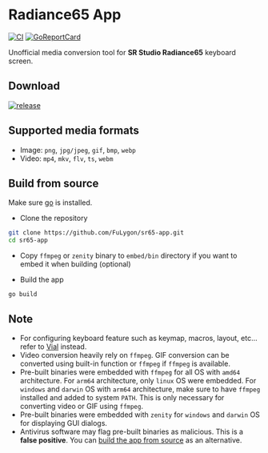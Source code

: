 # Radiance65 App

[![CI](https://github.com/FuLygon/sr65-app/actions/workflows/ci.yaml/badge.svg?branch=main)](https://github.com/FuLygon/sr65-app/actions/workflows/ci.yaml)
[![GoReportCard](https://goreportcard.com/badge/github.com/FuLygon/sr65-app)](https://goreportcard.com/report/github.com/FuLygon/sr65-app)

Unofficial media conversion tool for **SR Studio Radiance65** keyboard screen.

## Download

[![release](https://img.shields.io/github/release/FuLygon/sr65-app.svg?style=flat)](https://github.com/FuLygon/sr65-app/releases)

## Supported media formats
- Image: `png`, `jpg/jpeg`, `gif`, `bmp`, `webp`
- Video: `mp4`, `mkv`, `flv`, `ts`, `webm`

## Build from source
Make sure [go](https://go.dev) is installed.

- Clone the repository
```bash
git clone https://github.com/FuLygon/sr65-app.git
cd sr65-app
```

- Copy `ffmpeg` or `zenity` binary to `embed/bin` directory if you want to embed it when building (optional)

- Build the app
```shell
go build
```

## Note
- For configuring keyboard feature such as keymap, macros, layout, etc... refer to [Vial](https://get.vial.today) instead.
- Video conversion heavily rely on `ffmpeg`. GIF conversion can be converted using built-in function or `ffmpeg` if `ffmpeg` is available.
- Pre-built binaries were embedded with `ffmpeg` for all OS with `amd64` architecture. For `arm64` architecture, only `linux` OS were embedded. For `windows` and `darwin` OS with `arm64` architecture, make sure to have `ffmpeg` installed and added to system `PATH`. This is only necessary for converting video or GIF using
`ffmpeg`.
- Pre-built binaries were embedded with `zenity` for `windows` and `darwin` OS for displaying GUI dialogs.
- Antivirus software may flag pre-built binaries as malicious. This is a **false positive**. You can [build the app from source](#build-from-source) as an alternative.